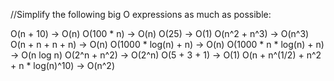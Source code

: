 //Simplify the following big O expressions as much as possible:

O(n + 10) -> O(n)
O(100 * n) -> O(n)
O(25) -> O(1)
O(n^2 + n^3) -> O(n^3)
O(n + n + n + n) -> O(n)
O(1000 * log(n) + n) -> O(n)
O(1000 * n * log(n) + n) -> O(n log n)
O(2^n + n^2) -> O(2^n)
O(5 + 3 + 1) -> O(1)
O(n + n^(1/2) + n^2 + n * log(n)^10) -> O(n^2)